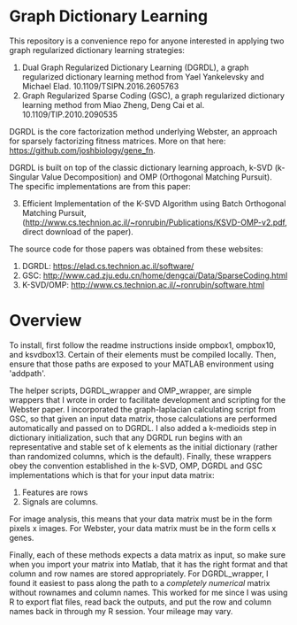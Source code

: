 # Graph Dictionary Learning
This repository is a convenience repo for anyone interested in applying two graph regularized dictionary learning strategies:
1. Dual Graph Regularized Dictionary Learning (DGRDL), a graph regularized dictionary learning method from Yael Yankelevsky and Michael Elad. 10.1109/TSIPN.2016.2605763
2. Graph Regularized Sparse Coding (GSC), a graph regularized dictionary learning method from Miao Zheng, Deng Cai et al. 10.1109/TIP.2010.2090535

DGRDL is the core factorization method underlying Webster, an approach for sparsely factorizing fitness matrices. More on that here: https://github.com/joshbiology/gene_fn. 

DGRDL is built on top of the classic dictionary learning approach, k-SVD (k-Singular Value Decomposition) and OMP (Orthogonal Matching Pursuit). The specific implementations are from this paper:

3. Efficient Implementation of the K-SVD Algorithm using Batch Orthogonal Matching Pursuit, (http://www.cs.technion.ac.il/~ronrubin/Publications/KSVD-OMP-v2.pdf, direct download of the paper).

The source code for those papers was obtained from these websites:

1. DGRDL: https://elad.cs.technion.ac.il/software/
2. GSC: http://www.cad.zju.edu.cn/home/dengcai/Data/SparseCoding.html
3. K-SVD/OMP: http://www.cs.technion.ac.il/~ronrubin/software.html

# Overview
 
To install, first follow the readme instructions inside ompbox1, ompbox10, and ksvdbox13. Certain of their elements must be compiled locally. Then, ensure that those paths are exposed to your MATLAB environment using 'addpath'. 

The helper scripts, DGRDL_wrapper and OMP_wrapper, are simple wrappers that I wrote in order to facilitate development and scripting for the Webster paper. I incorporated the graph-laplacian calculating script from GSC, so that given an input data matrix, those calculations are performed automatically and passed on to DGRDL. I also added a k-medioids step in dictionary initialization, such that any DGRDL run begins with an representative and stable set of k elements as the initial dictionary (rather than randomized columns, which is the default). Finally, these wrappers obey the convention established in the k-SVD, OMP, DGRDL and GSC implementations which is that for your input data matrix:

1. Features are rows
2. Signals are columns.

For image analysis, this means that your data matrix must be in the form pixels x images. For Webster, your data matrix must be in the form cells x genes.

Finally, each of these methods expects a data matrix as input, so make sure when you import your matrix into Matlab, that it has the right format and that column and row names are stored appropriately. For DGRDL_wrapper, I found it easiest to pass along the path to a *completely numerical* matrix without rownames and column names. This worked for me since I was using R to export flat files, read back the outputs, and put the row and column names back in through my R session. Your mileage may vary.